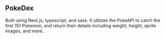 ## PokeDex
Built using Next.js, typescript, and sass. It utilizes the PokeAPI to catch the first 151 Pokemon, and return their details including weight, height, sprite images, and more. 
